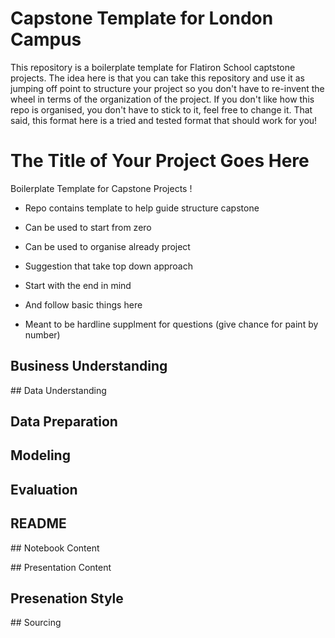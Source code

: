 # Capstone Template for London Campus  

This repository is a boilerplate template for Flatiron School captstone projects.
The idea here is that you can take this repository and use it as jumping off point to structure your project so you don't have to re-invent the wheel in terms of the organization of the project.
If you don't like how this repo is organised, you don't have to stick to it, feel free to change it.
That said, this format here is a tried and tested format that should work for you! 

# The Title of Your Project Goes Here 


Boilerplate Template for Capstone Projects !

* Repo contains template to help guide structure capstone
* Can be used to start from zero
* Can be used to organise already project

* Suggestion that take top down approach
* Start with the end in mind 
* And follow basic things here
* Meant to be hardline supplment for questions (give chance for paint by number)

## Business Understanding

## Data Understanding

## Data Preparation

## Modeling

## Evaluation

## README 

## Notebook Content

## Presentation Content

## Presenation Style

## Sourcing 




